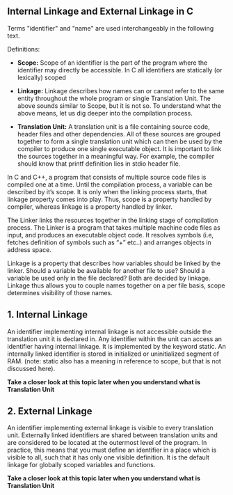 ## Internal Linkage and External Linkage in C

Terms "identifier" and "name" are used interchangeably in the following text.

Definitions:

- **Scope:** Scope of an identifier is the part of the program where the identifier may directly be accessible. In C all identifiers are statically (or lexically) scoped

- **Linkage:** Linkage describes how names can or cannot refer to the same entity throughout the whole program or single Translation Unit.
The above sounds similar to Scope, but it is not so. To understand what the above means, let us dig deeper into the compilation process.

- **Translation Unit:** A translation unit is a file containing source code, header files and other dependencies. All of these sources are grouped together to form a single translation unit which can then be used by the compiler to produce one single executable object. It is important to link the sources together in a meaningful way. For example, the compiler should know that printf definition lies in stdio header file.

In C and C++, a program that consists of multiple source code files is compiled one at a time. Until the compilation process, a variable can be described by it’s scope. It is only when the linking process starts, that linkage property comes into play. Thus, scope is a property handled by compiler, whereas linkage is a property handled by linker.

The Linker links the resources together in the linking stage of compilation process. The Linker is a program that takes multiple machine code files as input, and produces an executable object code. It resolves symbols (i.e, fetches definition of symbols such as “+” etc..) and arranges objects in address space.

Linkage is a property that describes how variables should be linked by the linker. Should a variable be available for another file to use? Should a variable be used only in the file declared? Both are decided by linkage.
Linkage thus allows you to couple names together on a per file basis, scope determines visibility of those names.

## 1. Internal Linkage

An identifier implementing internal linkage is not accessible outside the translation unit it is declared in. Any identifier within the unit can access an identifier having internal linkage. It is implemented by the keyword static. An internally linked identifier is stored in initialized or uninitialized segment of RAM. (note: static also has a meaning in reference to scope, but that is not discussed here).

**Take a closer look at this topic later when you understand what is Translation Unit**

## 2. External Linkage

An identifier implementing external linkage is visible to every translation unit. Externally linked identifiers are shared between translation units and are considered to be located at the outermost level of the program. In practice, this means that you must define an identifier in a place which is visible to all, such that it has only one visible definition. It is the default linkage for globally scoped variables and functions.

**Take a closer look at this topic later when you understand what is Translation Unit**